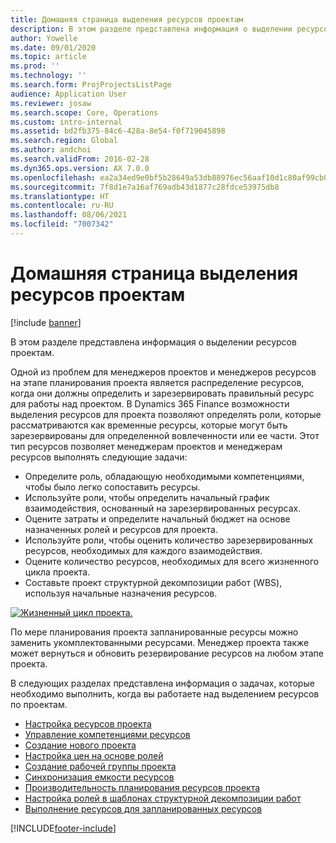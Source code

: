 ```yaml
---
title: Домашняя страница выделения ресурсов проектам
description: В этом разделе представлена информация о выделении ресурсов проектам.
author: Yowelle
ms.date: 09/01/2020
ms.topic: article
ms.prod: ''
ms.technology: ''
ms.search.form: ProjProjectsListPage
audience: Application User
ms.reviewer: josaw
ms.search.scope: Core, Operations
ms.custom: intro-internal
ms.assetid: bd2fb375-84c6-428a-8e54-f0f719045898
ms.search.region: Global
ms.author: andchoi
ms.search.validFrom: 2016-02-28
ms.dyn365.ops.version: AX 7.0.0
ms.openlocfilehash: ea2a34ed9e0bf5b28649a53db88976ec56aaf10d1c80af99cb0856250873a2ab
ms.sourcegitcommit: 7f8d1e7a16af769adb43d1877c28fdce53975db8
ms.translationtype: HT
ms.contentlocale: ru-RU
ms.lasthandoff: 08/06/2021
ms.locfileid: "7007342"
---
```

# <a name="project-resourcing-home-page"></a>Домашняя страница выделения ресурсов проектам

[!include [banner](../includes/banner.md)]

В этом разделе представлена информация о выделении ресурсов проектам.

Одной из проблем для менеджеров проектов и менеджеров ресурсов на этапе планирования проекта является распределение ресурсов, когда они должны определить и зарезервировать правильный ресурс для работы над проектом. В Dynamics 365 Finance возможности выделения ресурсов для проекта позволяют определять роли, которые рассматриваются как временные ресурсы, которые могут быть зарезервированы для определенной вовлеченности или ее части. Этот тип ресурсов позволяет менеджерам проектов и менеджерам ресурсов выполнять следующие задачи:

- Определите роль, обладающую необходимыми компетенциями, чтобы было легко сопоставить ресурсы.
- Используйте роли, чтобы определить начальный график взаимодействия, основанный на зарезервированных ресурсах.
- Оцените затраты и определите начальный бюджет на основе назначенных ролей и ресурсов для проекта.
- Используйте роли, чтобы оценить количество зарезервированных ресурсов, необходимых для каждого взаимодействия.
- Оцените количество ресурсов, необходимых для всего жизненного цикла проекта.
- Составьте проект структурной декомпозиции работ (WBS), используя начальные назначения ресурсов.

[![Жизненный цикл проекта.](./media/projectresourcing02-1024x812.jpg)](./media/projectresourcing02.jpg)

По мере планирования проекта запланированные ресурсы можно заменить укомплектованными ресурсами. Менеджер проекта также может вернуться и обновить резервирование ресурсов на любом этапе проекта.

В следующих разделах представлена информация о задачах, которые необходимо выполнить, когда вы работаете над выделением ресурсов по проектам.

- [Настройка ресурсов проекта](set-up-project-resources.md)
- [Управление компетенциями ресурсов](manage-resource-competencies.md)
- [Создание нового проекта](create-new-project.md)
- [Настройка цен на основе ролей](set-up-role-based-pricing.md)
- [Создание рабочей группы проекта](create-project-team.md)
- [Синхронизация емкости ресурсов](synchronize-resource-capacity.md)
- [Производительность планирования ресурсов проекта](project-scheduling-performance.md)
- [Настройка ролей в шаблонах структурной декомпозиции работ](set-up-roles-wbs-template.md)
- [Выполнение ресурсов для запланированных ресурсов](resource-fulfillment-planned-resources.md)


[!INCLUDE[footer-include](../includes/footer-banner.md)]